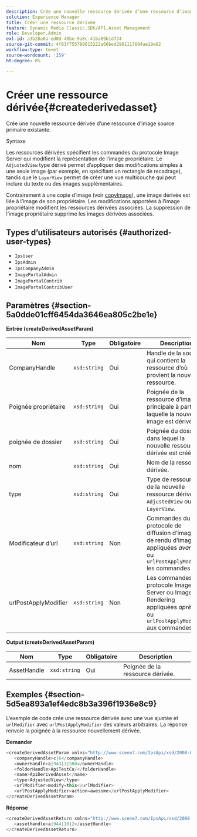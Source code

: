 ```yaml
---
description: Crée une nouvelle ressource dérivée d’une ressource d’image source primaire existante.
solution: Experience Manager
title: Créer une ressource dérivée
feature: Dynamic Media Classic,SDK/API,Asset Management
role: Developer,Admin
exl-id: a3b20a8a-ed0d-40be-9a8c-41ba09b1d724
source-git-commit: 4f81f755789613222a66bed2961117604ae19e62
workflow-type: tm+mt
source-wordcount: '259'
ht-degree: 8%

---
```


# Créer une ressource dérivée{#createderivedasset}

Crée une nouvelle ressource dérivée d’une ressource d’image source primaire existante.

Syntaxe

<!--<a id="section_FE43FF204ED644C2AC901AF45982E942"></a>-->

Les ressources dérivées spécifient les commandes du protocole Image Server qui modifient la représentation de l’image propriétaire. Le `AdjustedView` type dérivé permet d’appliquer des modifications simples à une seule image (par exemple, en spécifiant un rectangle de recadrage), tandis que le `LayerView` permet de créer une vue multicouche qui peut inclure du texte ou des images supplémentaires.

Contrairement à une copie d’image (voir [copyImage](../../../operations/c-operations-intro/c-methods/r-copy-image.md#reference-0785131e690b4ad08be69172023f35d0)), une image dérivée est liée à l’image de son propriétaire. Les modifications apportées à l’image propriétaire modifient les ressources dérivées associées. La suppression de l’image propriétaire supprime les images dérivées associées.

## Types d’utilisateurs autorisés {#authorized-user-types}

* `IpsUser`
* `IpsAdmin`
* `IpsCompanyAdmin`
* `ImagePortalAdmin`
* `ImagePortalContrib`
* `ImagePortalContribUser`

## Paramètres {#section-5a0dde01cff6454da3646ea805c2be1e}

**Entrée (createDerivedAssetParam)**

| Nom | Type | Obligatoire | Description |
|---|---|---|---|
| CompanyHandle | `xsd:string` | Oui | Handle de la société qui contient la ressource d’où provient la nouvelle ressource. |
| Poignée propriétaire | `xsd:string` | Oui | Poignée de la ressource d’image principale à partir de laquelle la nouvelle image est dérivée. |
| poignée de dossier | `xsd:string` | Oui | Poignée du dossier dans lequel la nouvelle ressource dérivée est créée. |
| nom | `xsd:string` | Oui | Nom de la ressource dérivée. |
| type | `xsd:string` | Oui | Type de ressource de la nouvelle ressource dérivée : `AdjustedView` ou `LayerView`. |
| Modificateur d’url | `xsd:string` | Non | Commandes du protocole de diffusion d’image ou de rendu d’image appliquées *avant* la ou `urlPostApplyModifier` les commandes. |
| urlPostApplyModifier | `xsd:string` | Non | Les commandes du protocole Image Server ou Image Rendering appliquées *après* à la ou `urlPostApplyModifier` aux commandes. |

**Output (createDerivedAssetParam)**

| Nom | Type | Obligatoire | Description |
|---|---|---|---|
| AssetHandle | `xsd:string` | Oui | Poignée de la ressource dérivée. |

## Exemples {#section-5d5ea893a1ef4edc8b3a396f1936e8c9}

L’exemple de code crée une ressource dérivée avec une vue ajustée et `urlModifier` avec `urlPostApplyModifier` des valeurs arbitraires. La réponse renvoie la poignée à la ressource nouvellement dérivée.

**Demander**

```java
<createDerivedAssetParam xmlns="http://www.scene7.com/IpsApi/xsd/2008-01-15">
   <companyHandle>c|6</companyHandle>
   <ownerHandle>a|943|1|580</ownerHandle>
   <folderHandle>ApiTestCo/</folderHandle>
   <name>ApiDerivedAsset</name>
   <type>AdjustedView</type>
   <urlModifier>modify=this</urlModifier>
   <urlPostApplyModifier>action=awesome</urlPostApplyModifier>
</createDerivedAssetParam>
```

**Réponse**

```java
<createDerivedAssetReturn xmlns="http://www.scene7.com/IpsApi/xsd/2008-01-15">
   <assetHandle>a|944|10|2</assetHandle>
</createDerivedAssetReturn>
```
